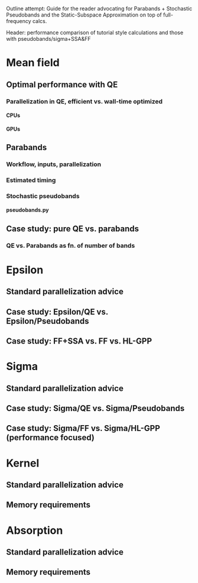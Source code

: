 Outline attempt:
Guide for the reader advocating for Parabands + Stochastic Pseudobands and the Static-Subspace Approximation on top of full-frequency calcs.

Header: performance comparison of tutorial style calculations and those with pseudobands/sigma+SSA&FF
# Mean field
## Optimal performance with QE
### Parallelization in QE, efficient vs. wall-time optimized
#### CPUs
#### GPUs

## Parabands
### Workflow, inputs, parallelization
### Estimated timing
### Stochastic pseudobands
#### pseudobands.py

## Case study: pure QE vs. parabands
### QE vs. Parabands as fn. of number of bands

# Epsilon 
## Standard parallelization advice
## Case study: Epsilon/QE vs. Epsilon/Pseudobands
## Case study: FF+SSA vs. FF vs. HL-GPP

# Sigma
## Standard parallelization advice
## Case study: Sigma/QE vs. Sigma/Pseudobands
## Case study: Sigma/FF vs. Sigma/HL-GPP (performance focused)

# Kernel
## Standard parallelization advice
## Memory requirements

# Absorption
## Standard parallelization advice
## Memory requirements

